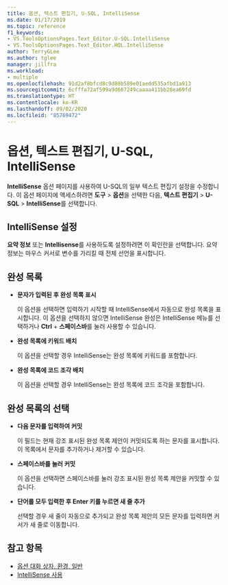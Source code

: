 ```yaml
---
title: 옵션, 텍스트 편집기, U-SQL, IntelliSense
ms.date: 01/17/2019
ms.topic: reference
f1_keywords:
- VS.ToolsOptionsPages.Text_Editor.U-SQL.IntelliSense
- VS.ToolsOptionsPages.Text_Editor.HQL.IntelliSense
author: TerryGLee
ms.author: tglee
manager: jillfra
ms.workload:
- multiple
ms.openlocfilehash: 91d2af8bfcd8c9d80b589e01aedd535afbd1a913
ms.sourcegitcommit: 6cfffa72af599a9d667249caaaa411bb28ea69fd
ms.translationtype: HT
ms.contentlocale: ko-KR
ms.lasthandoff: 09/02/2020
ms.locfileid: "85769472"
---
```

# <a name="options-text-editor-u-sql-intellisense"></a>옵션, 텍스트 편집기, U-SQL, IntelliSense

**IntelliSense** 옵션 페이지를 사용하여 U-SQL의 일부 텍스트 편집기 설정을 수정합니다. 이 옵션 페이지에 액세스하려면 **도구** > **옵션**을 선택한 다음, **텍스트 편집기** > **U-SQL** > **IntelliSense**를 선택합니다.

## <a name="intellisense-settings"></a>IntelliSense 설정

**요약 정보** 또는 **Intellisense**를 사용하도록 설정하려면 이 확인란을 선택합니다. 요약 정보는 마우스 커서로 변수를 가리킬 때 전체 선언을 표시합니다.

## <a name="completion-lists"></a>완성 목록

- **문자가 입력된 후 완성 목록 표시**

   이 옵션을 선택하면 입력하기 시작할 때 IntelliSense에서 자동으로 완성 목록을 표시합니다. 이 옵션을 선택하지 않으면 IntelliSense 완성은 IntelliSense 메뉴를 선택하거나 **Ctrl** + **스페이스바**를 눌러 사용할 수 있습니다.

- **완성 목록에 키워드 배치**

   이 옵션을 선택할 경우 IntelliSense는 완성 목록에 키워드를 포함합니다.

- **완성 목록에 코드 조각 배치**

   이 옵션을 선택할 경우 IntelliSense는 완성 목록에 코드 조각을 포함합니다.

## <a name="selection-in-completion-list"></a>완성 목록의 선택

- **다음 문자를 입력하여 커밋**

   이 필드는 현재 강조 표시된 완성 목록 제안이 커밋되도록 하는 문자를 표시합니다. 이 목록에서 문자를 추가하거나 제거할 수 있습니다.

- **스페이스바를 눌러 커밋**

   이 옵션을 선택하면 스페이스바를 눌러 강조 표시된 완성 목록 제안을 커밋할 수 있습니다.

- **단어를 모두 입력한 후 Enter 키를 누르면 새 줄 추가**

   선택할 경우 새 줄이 자동으로 추가되고 완성 목록 제안의 모든 문자를 입력하면 커서가 새 줄로 이동합니다.

## <a name="see-also"></a>참고 항목

- [옵션 대화 상자, 환경, 일반](../../ide/reference/general-environment-options-dialog-box.md)
- [IntelliSense 사용](../../ide/using-intellisense.md)